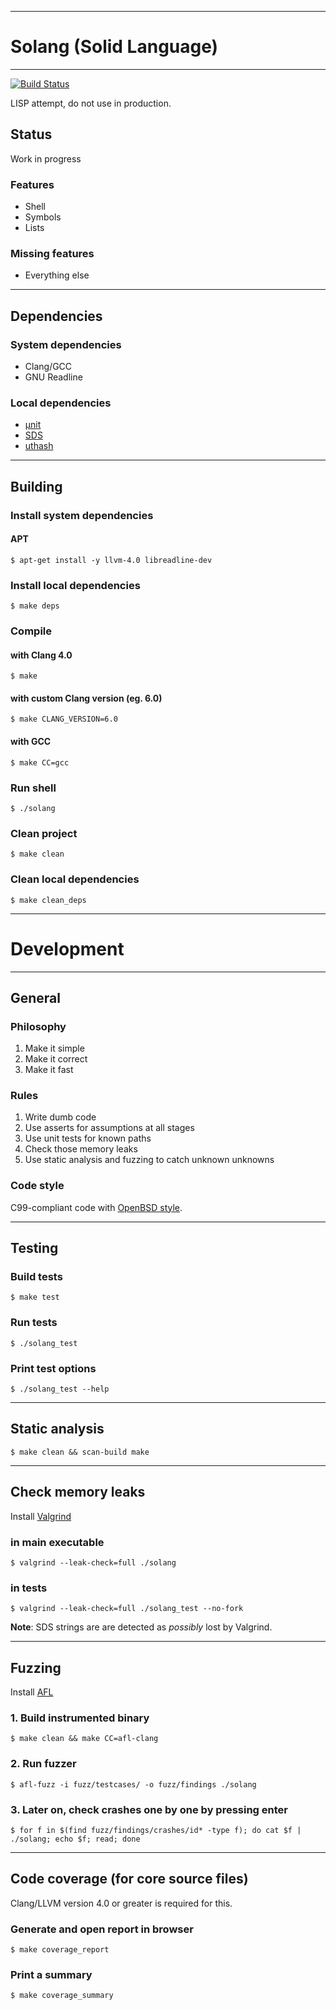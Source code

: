 --------------------------------------------------------------------------------
# Solang (Solid Language)
--------------------------------------------------------------------------------

[![Build Status](https://travis-ci.com/tkriik/solang.svg?branch=master)](https://travis-ci.com/tkriik/solang)

LISP attempt, do not use in production.

## Status

Work in progress

### Features

  - Shell
  - Symbols
  - Lists

### Missing features

  - Everything else

--------------------------------------------------------------------------------

## Dependencies

### System dependencies

  - Clang/GCC
  - GNU Readline

### Local dependencies

  - [µnit](https://github.com/nemequ/munit)
  - [SDS](https://github.com/antirez/sds)
  - [uthash](https://troydhanson.github.io/uthash/)

--------------------------------------------------------------------------------

## Building

### Install system dependencies

#### APT

    $ apt-get install -y llvm-4.0 libreadline-dev

### Install local dependencies

    $ make deps

### Compile

#### with Clang 4.0

    $ make

#### with custom Clang version (eg. 6.0)

    $ make CLANG_VERSION=6.0

#### with GCC

    $ make CC=gcc

### Run shell

    $ ./solang

### Clean project

    $ make clean

### Clean local dependencies

    $ make clean_deps

--------------------------------------------------------------------------------

# Development

--------------------------------------------------------------------------------

## General

### Philosophy

  1. Make it simple
  1. Make it correct
  1. Make it fast

### Rules

  1. Write dumb code
  1. Use asserts for assumptions at all stages
  1. Use unit tests for known paths
  1. Check those memory leaks
  1. Use static analysis and fuzzing to catch unknown unknowns

### Code style

C99-compliant code with [OpenBSD style](https://man.openbsd.org/style).

--------------------------------------------------------------------------------

## Testing

### Build tests

    $ make test

### Run tests

    $ ./solang_test

### Print test options

    $ ./solang_test --help

--------------------------------------------------------------------------------

## Static analysis

    $ make clean && scan-build make

--------------------------------------------------------------------------------

## Check memory leaks

Install [Valgrind](http://valgrind.org/)

### in main executable

    $ valgrind --leak-check=full ./solang

### in tests

    $ valgrind --leak-check=full ./solang_test --no-fork

**Note**: SDS strings are are detected as *possibly* lost by Valgrind.

--------------------------------------------------------------------------------

## Fuzzing

Install [AFL](http://lcamtuf.coredump.cx/afl/)

### 1. Build instrumented binary

    $ make clean && make CC=afl-clang

### 2. Run fuzzer

    $ afl-fuzz -i fuzz/testcases/ -o fuzz/findings ./solang

### 3. Later on, check crashes one by one by pressing enter

    $ for f in $(find fuzz/findings/crashes/id* -type f); do cat $f | ./solang; echo $f; read; done

--------------------------------------------------------------------------------

## Code coverage (for core source files)

Clang/LLVM version 4.0 or greater is required for this.

### Generate and open report in browser

    $ make coverage_report

### Print a summary

    $ make coverage_summary
